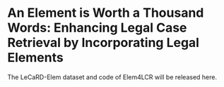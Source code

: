 # An Element is Worth a Thousand Words: Enhancing Legal Case Retrieval by Incorporating Legal Elements

The LeCaRD-Elem dataset and code of Elem4LCR will be released here.
